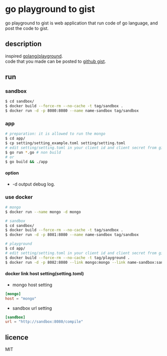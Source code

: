 # go playground to gist

go playground to gist is web application that run code of go language, and post the code to gist.

## description

inspired [golang/playground](https://github.com/golang/playground).  
code that you made can be posted to [github gist](https://gist.github.com).

## run

### sandbox

```bash
$ cd sandbox/
$ docker build --force-rm --no-cache -t tag/sandbox .
$ docker run -d -p 8080:8080 --name name-sandbox tag/sandbox
```

### app

```bash
# preparation: it is allowed to run the mongo
$ cd app/
$ cp setting/setting_example.toml setting/setting.toml
# edit setting/setting.toml in your client id and client secret from github, and more setting.
$ go run *.go # non build
# or
$ go build && ./app
```

#### option

* -d output debug log.

### use docker

```bash
# mongo
$ docker run --name mongo -d mongo

# sandbox
$ cd sandbox/
$ docker build --force-rm --no-cache -t tag/sandbox .
$ docker run -d -p 8081:8080 --name name-sandbox tag/sandbox

# playground
$ cd app/
# edit setting/setting.toml in your client id and client secret from github, and more setting.
$ docker build --force-rm --no-cache -t tag/playground .
$ docker run -d -p 8082:8080 --link mongo:mongo --link name-sandbox:sandbox --name name-playground tag/playground
```

#### docker link host setting(setting.toml)

* mongo host setting

```toml
[mongo]
host = "mongo"
```

* sandbox url setting

```toml
[sandbox]
url = "http://sandbox:8080/compile"
```

## licence

MIT
